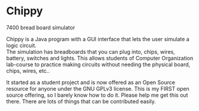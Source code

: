 # Chippy
7400 bread board simulator

Chippy is a Java program with a GUI interface that lets the user simulate a logic circuit.  
The simulation has breadboards that you can plug into, chips, wires, battery, switches
and lights.  This allows students of Computer Organization lab-course to practice making
circuits without needing the physical board, chips, wires, etc..  

It started as a student project and is now offered as an Open Source resource for anyone
under the GNU GPLv3 license.  This is my FIRST open source offering, so I barely know how 
to do it.  Please help me get this out there.  There are lots of things that can be
contributed easily.  
